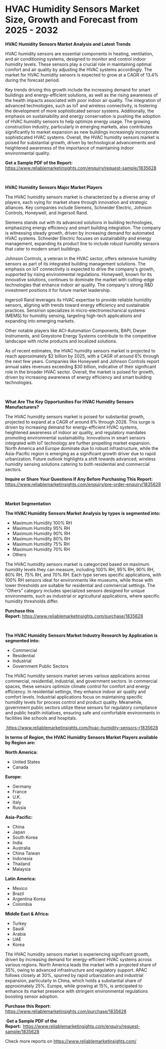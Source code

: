 <p><h1>HVAC Humidity Sensors Market Size, Growth and Forecast from 2025 - 2032</h1></p><p><strong>HVAC Humidity Sensors Market Analysis and Latest Trends</strong></p>
<p><p>HVAC humidity sensors are essential components in heating, ventilation, and air conditioning systems, designed to monitor and control indoor humidity levels. These sensors play a crucial role in maintaining optimal comfort and air quality by adjusting the HVAC systems accordingly. The market for HVAC humidity sensors is expected to grow at a CAGR of 13.4% during the forecast period. </p><p>Key trends driving this growth include the increasing demand for smart buildings and energy-efficient solutions, as well as the rising awareness of the health impacts associated with poor indoor air quality. The integration of advanced technologies, such as IoT and wireless connectivity, is fostering the development of more sophisticated sensor systems. Additionally, the emphasis on sustainability and energy conservation is pushing the adoption of HVAC humidity sensors to help optimize energy usage. The growing construction industry, particularly in emerging markets, also contributes significantly to market expansion as new buildings increasingly incorporate sophisticated HVAC systems. Overall, the HVAC humidity sensors market is poised for substantial growth, driven by technological advancements and heightened awareness of the importance of maintaining indoor environmental quality.</p></p>
<p><strong>Get a Sample PDF of the Report:&nbsp;</strong> <a href="https://www.reliablemarketinsights.com/enquiry/request-sample/1835628?utm_campaign=2888&utm_medium=2&utm_source=Github&utm_content=ia&utm_term=26032025&utm_id=hvac-humidity-sensors">https://www.reliablemarketinsights.com/enquiry/request-sample/1835628</a></p>
<p>&nbsp;</p>
<p><strong>HVAC Humidity Sensors Major Market Players</strong></p>
<p><p>The HVAC humidity sensors market is characterized by a diverse array of players, each vying for market share through innovation and strategic alliances. Key companies include Siemens, Schneider Electric, Johnson Controls, Honeywell, and Ingersoll Rand.</p><p>Siemens stands out with its advanced solutions in building technologies, emphasizing energy efficiency and smart building integration. The company is witnessing steady growth, driven by increasing demand for automated HVAC systems. Schneider Electric focuses on sustainability and energy management, expanding its product line to include robust humidity sensors that cater to modern smart buildings.</p><p>Johnson Controls, a veteran in the HVAC sector, offers extensive humidity sensors as part of its integrated building management solutions. The emphasis on IoT connectivity is expected to drive the company's growth, supported by rising environmental regulations. Honeywell, known for its innovative solutions, continues to dominate the market with cutting-edge technologies that enhance indoor air quality. The company's strong R&D investment positions it for future market leadership.</p><p>Ingersoll Rand leverages its HVAC expertise to provide reliable humidity sensors, aligning with trends toward energy efficiency and sustainable practices. Sensirion specializes in micro-electromechanical systems (MEMS) for humidity sensing, targeting high-tech applications and expanding into emerging markets.</p><p>Other notable players like ACI-Automation Components, BAPI, Dwyer Instruments, and Greystone Energy Systems contribute to the competitive landscape with niche products and localized solutions.</p><p>As of recent estimates, the HVAC humidity sensors market is projected to reach approximately $2 billion by 2025, with a CAGR of around 6% through the next few years. Companies like Honeywell and Johnson Controls report annual sales revenues exceeding $30 billion, indicative of their significant role in the broader HVAC sector. Overall, the market is poised for growth, driven by increasing awareness of energy efficiency and smart building technologies.</p></p>
<p>&nbsp;</p>
<p><strong>What Are The Key Opportunities For HVAC Humidity Sensors Manufacturers?</strong></p>
<p><p>The HVAC humidity sensors market is poised for substantial growth, projected to expand at a CAGR of around 8% through 2028. This surge is driven by increasing demand for energy-efficient HVAC systems, heightened awareness of indoor air quality, and regulatory mandates promoting environmental sustainability. Innovations in smart sensors integrated with IoT technology are further propelling market expansion. North America and Europe dominate due to robust infrastructure, while the Asia-Pacific region is emerging as a significant growth driver due to rapid urbanization. Future outlook highlights a shift towards advanced, wireless humidity sensing solutions catering to both residential and commercial sectors.</p></p>
<p><strong>Inquire or Share Your Questions If Any Before Purchasing This Report:</strong> <a href="https://www.reliablemarketinsights.com/enquiry/pre-order-enquiry/1835628?utm_campaign=2888&utm_medium=2&utm_source=Github&utm_content=ia&utm_term=26032025&utm_id=hvac-humidity-sensors">https://www.reliablemarketinsights.com/enquiry/pre-order-enquiry/1835628</a></p>
<p>&nbsp;</p>
<p><strong>Market Segmentation</strong></p>
<p><strong>The HVAC Humidity Sensors Market Analysis by types is segmented into:</strong></p>
<p><ul><li>Maximum Humidity 100% RH</li><li>Maximum Humidity 95% RH</li><li>Maximum Humidity 90% RH</li><li>Maximum Humidity 80% RH</li><li>Maximum Humidity 75% RH</li><li>Maximum Humidity 70% RH</li><li>Others</li></ul></p>
<p><p>The HVAC humidity sensors market is categorized based on maximum humidity levels they can measure, including 100% RH, 95% RH, 90% RH, 80% RH, 75% RH, and 70% RH. Each type serves specific applications, with 100% RH sensors ideal for environments like museums, while those with lower thresholds are suitable for residential and commercial settings. The "Others" category includes specialized sensors designed for unique environments, such as industrial or agricultural applications, where specific humidity thresholds differ.</p></p>
<p><strong>Purchase this Report:&nbsp;</strong><a href="https://www.reliablemarketinsights.com/purchase/1835628?utm_campaign=2888&utm_medium=2&utm_source=Github&utm_content=ia&utm_term=26032025&utm_id=hvac-humidity-sensors">https://www.reliablemarketinsights.com/purchase/1835628</a></p>
<p>&nbsp;</p>
<p><strong>The HVAC Humidity Sensors Market Industry Research by Application is segmented into:</strong></p>
<p><ul><li>Commercial</li><li>Residential</li><li>Industrial</li><li>Government Public Sectors</li></ul></p>
<p><p>The HVAC humidity sensors market serves various applications across commercial, residential, industrial, and government sectors. In commercial spaces, these sensors optimize climate control for comfort and energy efficiency. In residential settings, they enhance indoor air quality and comfort levels. Industrial applications focus on maintaining specific humidity levels for process control and product quality. Meanwhile, government public sectors utilize these sensors for regulatory compliance and public health initiatives, ensuring safe and comfortable environments in facilities like schools and hospitals.</p></p>
<p><a href="https://www.reliablemarketinsights.com/hvac-humidity-sensors-r1835628?utm_campaign=2888&utm_medium=2&utm_source=Github&utm_content=ia&utm_term=26032025&utm_id=hvac-humidity-sensors">&nbsp;https://www.reliablemarketinsights.com/hvac-humidity-sensors-r1835628</a></p>
<p><strong>In terms of Region, the HVAC Humidity Sensors Market Players available by Region are:</strong></p>
<p>
    <p> <strong> North America: </strong>
        <ul>
            <li>United States</li>
            <li>Canada</li>
        </ul>
        </p> 
    <p> <strong> Europe: </strong>
        <ul>
            <li>Germany</li>
            <li>France</li>
            <li>U.K.</li>
            <li>Italy</li>
            <li>Russia</li>
        </ul>
        </p> 
    <p> <strong> Asia-Pacific: </strong>
        <ul>
            <li>China</li>
            <li>Japan</li>
            <li>South Korea</li>
            <li>India</li>
            <li>Australia</li>
            <li>China Taiwan</li>
            <li>Indonesia</li>
            <li>Thailand</li>
            <li>Malaysia</li>
        </ul>
        </p> 
    <p> <strong> Latin America: </strong>
        <ul>
            <li>Mexico</li>
            <li>Brazil</li>
            <li>Argentina Korea</li>
            <li>Colombia</li>
        </ul>
        </p> 
    <p> <strong> Middle East & Africa: </strong>
        <ul>
            <li>Turkey</li>
            <li>Saudi</li>
            <li>Arabia</li>
            <li>UAE</li>
            <li>Korea</li>
        </ul>
    </p>
    </p>
<p><p>The HVAC humidity sensors market is experiencing significant growth, driven by increasing demand for energy-efficient HVAC systems across various regions. North America leads the market with a projected share of 35%, owing to advanced infrastructure and regulatory support. APAC follows closely at 30%, spurred by rapid urbanization and industrial expansion, particularly in China, which holds a substantial share of approximately 25%. Europe, while growing at 15%, is anticipated to enhance its market presence with stringent environmental regulations boosting sensor adoption.</p></p>
<p><strong>Purchase this Report: </strong><a href="https://www.reliablemarketinsights.com/purchase/1835628?utm_campaign=2888&utm_medium=2&utm_source=Github&utm_content=ia&utm_term=26032025&utm_id=hvac-humidity-sensors">https://www.reliablemarketinsights.com/purchase/1835628</a></p>
<p>&nbsp;<strong>Get a Sample PDF of the Report:&nbsp;&nbsp;</strong><a href="https://www.reliablemarketinsights.com/enquiry/request-sample/1835628?utm_campaign=2888&utm_medium=2&utm_source=Github&utm_content=ia&utm_term=26032025&utm_id=hvac-humidity-sensors">https://www.reliablemarketinsights.com/enquiry/request-sample/1835628</a></p>
<p><strong></strong></p>
<p>Check more reports on <a href="https://www.reliablemarketinsights.com/?utm_campaign=2888&utm_medium=2&utm_source=Github&utm_content=ia&utm_term=26032025&utm_id=hvac-humidity-sensors">https://www.reliablemarketinsights.com/</a></p>